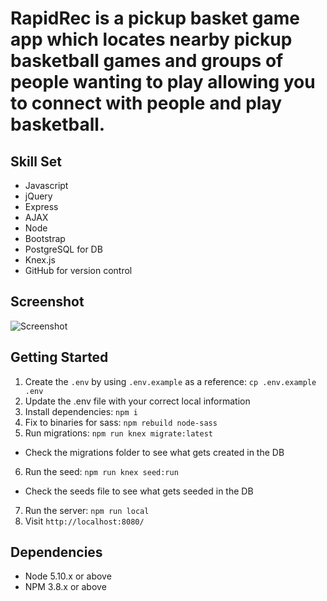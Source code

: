 # RapidRec is a pickup basket game app which locates nearby pickup basketball games and groups of people wanting to play allowing you to connect with people and play basketball.

## Skill Set

- Javascript
- jQuery
- Express
- AJAX
- Node
- Bootstrap
- PostgreSQL for DB
- Knex.js
- GitHub for version control

## Screenshot

![Screenshot](screenshot.png)

## Getting Started

1. Create the `.env` by using `.env.example` as a reference: `cp .env.example .env`
2. Update the .env file with your correct local information
3. Install dependencies: `npm i`
4. Fix to binaries for sass: `npm rebuild node-sass`
5. Run migrations: `npm run knex migrate:latest`
  - Check the migrations folder to see what gets created in the DB
6. Run the seed: `npm run knex seed:run`
  - Check the seeds file to see what gets seeded in the DB
7. Run the server: `npm run local`
8. Visit `http://localhost:8080/`

## Dependencies

- Node 5.10.x or above
- NPM 3.8.x or above
